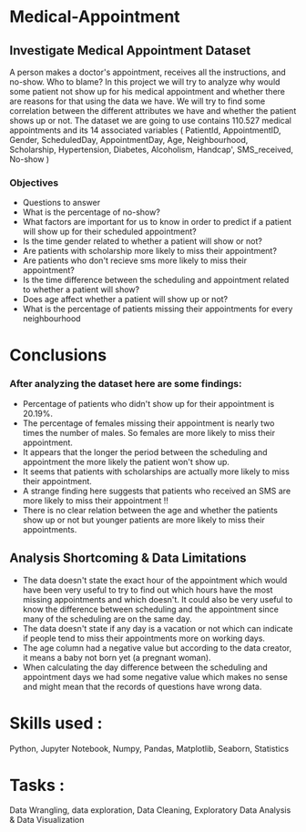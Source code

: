 # Medical-Appointment

## Investigate Medical Appointment Dataset

A person makes a doctor's appointment, receives all the instructions, and no-show. Who to blame?
In this project we will try to analyze why would some patient not show up for his medical appointment and whether there are reasons for that using the data we have.
We will try to find some correlation between the different attributes we have and whether the patient shows up or not. The dataset we are going to use contains 110.527 medical appointments and its 14 associated variables ( PatientId, AppointmentID, Gender, ScheduledDay, AppointmentDay, Age, Neighbourhood, Scholarship, Hypertension, Diabetes, Alcoholism, Handcap', SMS_received, No-show )

### Objectives
- Questions to answer
- What is the percentage of no-show?
- What factors are important for us to know in order to predict if a patient will show up for their scheduled appointment?
- Is the time gender related to whether a patient will show or not?
- Are patients with scholarship more likely to miss their appointment?
- Are patients who don't recieve sms more likely to miss their appointment?
- Is the time difference between the scheduling and appointment related to whether a patient will show?
- Does age affect whether a patient will show up or not?
- What is the percentage of patients missing their appointments for every neighbourhood

# Conclusions
### After analyzing the dataset here are some findings:
- Percentage of patients who didn't show up for their appointment is 20.19%.
- The percentage of females missing their appointment is nearly two times the number of males. So females are more likely to miss their appointment.
- It appears that the longer the period between the scheduling and appointment the more likely the patient won't show up.
- It seems that patients with scholarships are actually more likely to miss their appointment.
- A strange finding here suggests that patients who received an SMS are more likely to miss their appointment !!
- There is no clear relation between the age and whether the patients show up or not but younger patients are more likely to miss their appointments.
## Analysis Shortcoming & Data Limitations
- The data doesn't state the exact hour of the appointment which would have been very useful to try to find out which hours have the most missing appointments and which doesn't. It could also be very useful to know the difference between scheduling and the appointment since many of the scheduling are on the same day.
- The data doesn't state if any day is a vacation or not which can indicate if people tend to miss their appointments more on working days.
- The age column had a negative value but according to the data creator, it means a baby not born yet (a pregnant woman).
- When calculating the day difference between the scheduling and appointment days we had some negative value which makes no sense and might mean that the records of questions have wrong data.

# Skills used : 
Python, Jupyter Notebook, Numpy, Pandas, Matplotlib, Seaborn, Statistics
# Tasks : 
Data Wrangling, data exploration, Data Cleaning, Exploratory Data Analysis & Data Visualization
